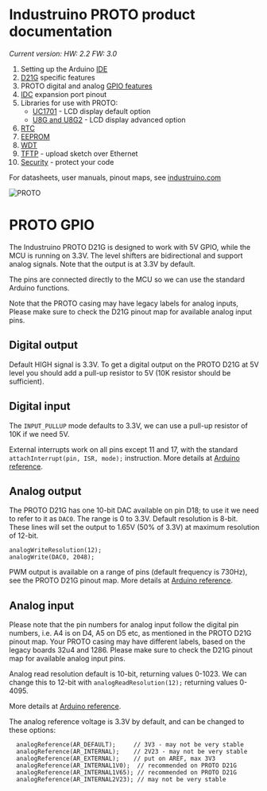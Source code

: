# Industruino PROTO product documentation

*Current version: HW: 2.2 FW: 3.0*

1. Setting up the Arduino [IDE](indio.md#setting-up-the-arduino-ide)
2. [D21G](indio.md#d21g-board-specific-features) specific features
3. PROTO digital and analog [GPIO features](#proto-gpio) 
4. [IDC](indio.md#idc-expansion-port-pinout) expansion port pinout
5. Libraries for use with PROTO:
    * [UC1701](indio.md#uc1701-library) - LCD display default option
    * [U8G and U8G2](indio.md#u8g-and-u8g2-libraries) - LCD display advanced option
6. [RTC](indio.md#rtc)
7. [EEPROM](indio.md#eeprom)
8. [WDT](indio.md#watchdog)
9. [TFTP](indio.md#tftp) - upload sketch over Ethernet
10. [Security](indio.md#security-bit) - protect your code


For datasheets, user manuals, pinout maps, see [industruino.com](https://industruino.com/page/techcentre)

![PROTO](https://industruino.com/website/image/product.template/8_10e4d35/image)


# PROTO GPIO

The Industruino PROTO D21G is designed to work with 5V GPIO, while the MCU is running on 3.3V. The level shifters are bidirectional and support analog signals. Note that the output is at 3.3V by default. 

The pins are connected directly to the MCU so we can use the standard Arduino functions.

Note that the PROTO casing may have legacy labels for analog inputs, Please make sure to check the D21G pinout map for available analog input pins.


## Digital output
Default HIGH signal is 3.3V. To get a digital output on the PROTO D21G at 5V level you should add a pull-up resistor to 5V (10K resistor should be sufficient).


## Digital input
The `INPUT_PULLUP` mode defaults to 3.3V, we can use a pull-up resistor of 10K if we need 5V.

External interrupts work on all pins except 11 and 17, with the standard `attachInterrupt(pin, ISR, mode);` instruction. More details at [Arduino reference](https://www.arduino.cc/en/Reference/AttachInterrupt).


## Analog output
The PROTO D21G has one 10-bit DAC available on pin D18; to use it we need to refer to it as `DAC0`. The range is 0 to 3.3V. Default resolution is 8-bit. These lines will set the output to 1.65V (50% of 3.3V) at maximum resolution of 12-bit.
```
analogWriteResolution(12);
analogWrite(DAC0, 2048);
```

PWM output is available on a range of pins (default frequency is 730Hz), see the PROTO D21G pinout map.
More details at [Arduino reference](https://www.arduino.cc/en/Reference/AnalogWriteResolution).


## Analog input
Please note that the pin numbers for analog input follow the digital pin numbers, i.e. A4 is on D4, A5 on D5 etc, as mentioned in the PROTO D21G pinout map. Your PROTO casing may have different labels, based on the legacy boards 32u4 and 1286. Please make sure to check the D21G pinout map for available analog input pins.

Analog read resolution default is 10-bit, returning values 0-1023.
We can change this to 12-bit with `analogReadResolution(12);` returning values 0-4095.

More details at [Arduino reference](https://www.arduino.cc/en/Reference/AnalogReadResolution).

The analog reference voltage is 3.3V by default, and can be changed to these options:
```
  analogReference(AR_DEFAULT);     // 3V3 - may not be very stable
  analogReference(AR_INTERNAL);    // 2V23 - may not be very stable
  analogReference(AR_EXTERNAL);    // put on AREF, max 3V3
  analogReference(AR_INTERNAL1V0);  // recommended on PROTO D21G
  analogReference(AR_INTERNAL1V65); // recommended on PROTO D21G
  analogReference(AR_INTERNAL2V23); // may not be very stable
```
